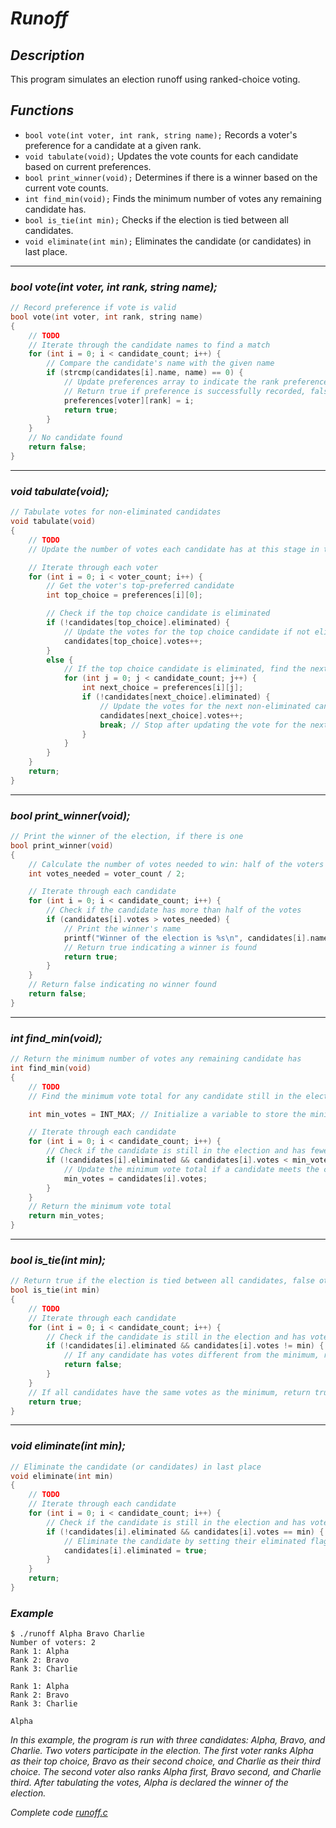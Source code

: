 # *Runoff*

## *Description*
This program simulates an election runoff using ranked-choice voting.

## *Functions*

- `bool vote(int voter, int rank, string name);`
  Records a voter's preference for a candidate at a given rank.
- `void tabulate(void);`
  Updates the vote counts for each candidate based on current preferences.
- `bool print_winner(void);`
  Determines if there is a winner based on the current vote counts.
- `int find_min(void);`
  Finds the minimum number of votes any remaining candidate has.
- `bool is_tie(int min);`
  Checks if the election is tied between all candidates.
- `void eliminate(int min);`
  Eliminates the candidate (or candidates) in last place.

---

### *bool vote(int voter, int rank, string name);*
```c
// Record preference if vote is valid
bool vote(int voter, int rank, string name)
{
    // TODO
    // Iterate through the candidate names to find a match
    for (int i = 0; i < candidate_count; i++) {
        // Compare the candidate's name with the given name
        if (strcmp(candidates[i].name, name) == 0) {
            // Update preferences array to indicate the rank preference
            // Return true if preference is successfully recorded, false otherwise
            preferences[voter][rank] = i;
            return true;
        }
    }
    // No candidate found
    return false;
}
```

---

### *void tabulate(void);*

```c
// Tabulate votes for non-eliminated candidates
void tabulate(void)
{
    // TODO
    // Update the number of votes each candidate has at this stage in the runoff

    // Iterate through each voter
    for (int i = 0; i < voter_count; i++) {
        // Get the voter's top-preferred candidate
        int top_choice = preferences[i][0];

        // Check if the top choice candidate is eliminated
        if (!candidates[top_choice].eliminated) {
            // Update the votes for the top choice candidate if not eliminated
            candidates[top_choice].votes++;
        }
        else {
            // If the top choice candidate is eliminated, find the next non-eliminated candidate in the voter's preferences
            for (int j = 0; j < candidate_count; j++) {
                int next_choice = preferences[i][j];
                if (!candidates[next_choice].eliminated) {
                    // Update the votes for the next non-eliminated candidate and break the loop
                    candidates[next_choice].votes++;
                    break; // Stop after updating the vote for the next choice
                }
            }
        }
    }
    return;
}
```

---

### *bool print_winner(void);*
```c
// Print the winner of the election, if there is one
bool print_winner(void)
{
    // Calculate the number of votes needed to win: half of the voters + 1
    int votes_needed = voter_count / 2;

    // Iterate through each candidate
    for (int i = 0; i < candidate_count; i++) {
        // Check if the candidate has more than half of the votes
        if (candidates[i].votes > votes_needed) {
            // Print the winner's name
            printf("Winner of the election is %s\n", candidates[i].name);
            // Return true indicating a winner is found
            return true;
        }
    }
    // Return false indicating no winner found
    return false;
}
```

---

### *int find_min(void);*
```c
// Return the minimum number of votes any remaining candidate has
int find_min(void)
{
    // TODO
    // Find the minimum vote total for any candidate still in the election

    int min_votes = INT_MAX; // Initialize a variable to store the minimum vote total, starting with a large value

    // Iterate through each candidate
    for (int i = 0; i < candidate_count; i++) {
        // Check if the candidate is still in the election and has fewer votes than the current minimum
        if (!candidates[i].eliminated && candidates[i].votes < min_votes) {
            // Update the minimum vote total if a candidate meets the criteria
            min_votes = candidates[i].votes;
        }
    }
    // Return the minimum vote total
    return min_votes;
}
```

---

### *bool is_tie(int min);*
```c
// Return true if the election is tied between all candidates, false otherwise
bool is_tie(int min)
{
    // TODO
    // Iterate through each candidate
    for (int i = 0; i < candidate_count; i++) {
        // Check if the candidate is still in the election and has votes different from the minimum
        if (!candidates[i].eliminated && candidates[i].votes != min) {
            // If any candidate has votes different from the minimum, return false (no tie)
            return false;
        }
    }
    // If all candidates have the same votes as the minimum, return true (tie)
    return true;
}
```

---

### *void eliminate(int min);*
```c
// Eliminate the candidate (or candidates) in last place
void eliminate(int min)
{
    // TODO
    // Iterate through each candidate
    for (int i = 0; i < candidate_count; i++) {
        // Check if the candidate is still in the election and has votes equal to the minimum
        if (!candidates[i].eliminated && candidates[i].votes == min) {
            // Eliminate the candidate by setting their eliminated flag to true
            candidates[i].eliminated = true;
        }
    }
    return;
}
```

### *Example*
```
$ ./runoff Alpha Bravo Charlie
Number of voters: 2
Rank 1: Alpha
Rank 2: Bravo
Rank 3: Charlie

Rank 1: Alpha
Rank 2: Bravo
Rank 3: Charlie

Alpha
```

*In this example, the program is run with three candidates: Alpha, Bravo, and Charlie. Two voters participate in the election. The first voter ranks Alpha as their top choice, Bravo as their second choice, and Charlie as their third choice. The second voter also ranks Alpha first, Bravo second, and Charlie third. After tabulating the votes, Alpha is declared the winner of the election.*

*Complete code [runoff.c](https://github.com/Lei0x1/cs50-2024/blob/main/Week-3-Algorithms/src/runoff.c)*